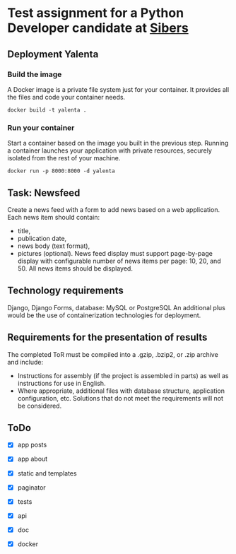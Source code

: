# Test assignment for a Python Developer candidate at [Sibers](http://www.sibers.com)

## Deployment Yalenta
### Build the image
A Docker image is a private file system just for your container. It provides all the files and code your container needs.

`docker build -t yalenta .`

### Run your container
Start a container based on the image you built in the previous step. Running a container launches your application with private resources, securely isolated from the rest of your machine.

`docker run -p 8000:8000 -d yalenta`

## Task: Newsfeed
Create a news feed with a form to add news based on a web application. Each news item should contain:
- title,
- publication date,
- news body (text format), 
- pictures (optional).
News feed display must support page-by-page display with configurable number of news items per page: 10, 20, and 50.
All news items should be displayed.

## Technology requirements
Django, Django Forms, database: MySQL or PostgreSQL
An additional plus would be the use of containerization technologies for deployment.

## Requirements for the presentation of results
The completed ToR must be compiled into a .gzip, .bzip2, or .zip archive and include:
- Instructions for assembly (if the project is assembled in parts) as well as instructions for use in English.
- Where appropriate, additional files with database structure, application configuration, etc.
Solutions that do not meet the requirements will not be considered.

## ToDo

- [x] app posts
- [x] app about
- [x] static and templates
- [x] paginator
- [x] tests
- [x] api
- [x] doc
- [x] docker



